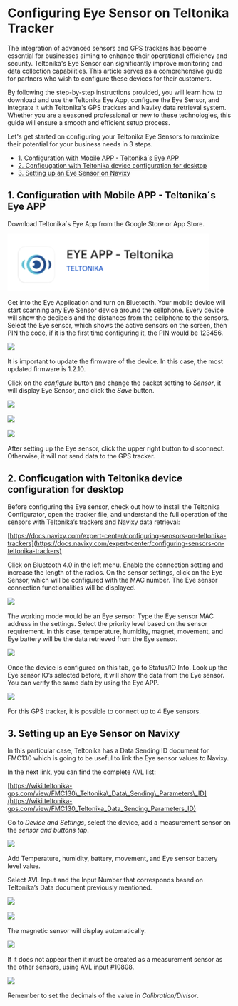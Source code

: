 # Configuring Eye Sensor on Teltonika Tracker

The integration of advanced sensors and GPS trackers has become essential for businesses aiming to enhance their operational efficiency and security. Teltonika's Eye Sensor can significantly improve monitoring and data collection capabilities. This article serves as a comprehensive guide for partners who wish to configure these devices for their customers.

By following the step-by-step instructions provided, you will learn how to download and use the Teltonika Eye App, configure the Eye Sensor, and integrate it with Teltonika's GPS trackers and Navixy data retrieval system. Whether you are a seasoned professional or new to these technologies, this guide will ensure a smooth and efficient setup process.

Let's get started on configuring your Teltonika Eye Sensors to maximize their potential for your business needs in 3 steps.

- [1\. Configuration with Mobile APP - Teltonika´s Eye APP](#1-configuration-with-mobile-app-teltonikas-eye-app)
- [2\. Conficugation with Teltonika device configuration for desktop](#2-conficugation-with-teltonika-device-configuration-for-desktop)
- [3\. Setting up an Eye Sensor on Navixy](#3-setting-up-an-eye-sensor-on-navixy)

## 1\. Configuration with Mobile APP - Teltonika´s Eye APP 

Download Teltonika´s Eye App from the Google Store or App Store.

![image-20240819-201555.png](attachments/image-20240819-201555.png)

Get into the Eye Application and turn on Bluetooth. Your mobile device will start scanning any Eye Sensor device around the cellphone. Every device will show the decibels and the distances from the cellphone to the sensors. Select the Eye sensor, which shows the active sensors on the screen, then PIN the code, if it is the first time configuring it, the PIN would be 123456.

![](https://lh7-rt.googleusercontent.com/docsz/AD_4nXdktHNEsaH-N2tmPvi2NXJTp28Y6_L2vs3aQB3KsEr38JXUSxjS6WSZhfq-vEsz4QaNdrusF-qGXFEoVPX8wr-p_VSNO2KZy5YsihJxPxIhAfOuBXG5XPeC9RrgfuEam3kATRXyjh4Ql_EmEAi3utBWVr0O?key=6KHuR2IBwmomxMottXEmGA)

It is important to update the firmware of the device. In this case, the most updated firmware is 1.2.10.

Click on the *configure* button and change the packet setting to *Sensor*, it will display Eye Sensor, and click the *Save* button.

![](https://lh7-rt.googleusercontent.com/docsz/AD_4nXfmqdUk--23DC7qiVYapJkU-hfAjZISIS06ylcIUC6kVILVPRy983MXLXV0_hxHqUCpJk_rvlKbs5cLZKcJS1kH9np3amHr-ANGntbSpVx97rSYw48Xrn1PNvOZC4l4635w3NJIxUKjMAs716P2mZ4oe5Iq?key=6KHuR2IBwmomxMottXEmGA)

![](https://lh7-rt.googleusercontent.com/docsz/AD_4nXcdlV7i2Y6miCzjVxNShut77230x1_w2jUe8qiVmwsSRVDzsB8mCtkgOHmabquUkdO0FACRk0nmbm-kbaIR5jfTvb0lZzmShRQ5aQOQex5yPhJQAu-QdFkfvugndzNs0Xlqsv9lP979sGjDu_25Alxnxz_3?key=6KHuR2IBwmomxMottXEmGA)

![](https://lh7-rt.googleusercontent.com/docsz/AD_4nXevSXGMbYt5LZoCMLRNEtptpyQzrdbhFxmdCTYmlrQPhdCv40al-na0osyW3OmM-vlH3O3sn9v1FZYRrqe6bYV1Dl-lfLA8Ezg9BBF7FuPBrudUsUT0AJCxZEF9C6LZ8Vivw0ZgPP4q8Ce8kFnCe5lnFBtU?key=6KHuR2IBwmomxMottXEmGA)

After setting up the Eye sensor, click the upper right button to disconnect. Otherwise, it will not send data to the GPS tracker. 

## 2\. Conficugation with Teltonika device configuration for desktop

Before configuring the Eye sensor, check out how to install the Teltonika Configurator, open the tracker file, and understand the full operation of the sensors with Teltonika’s trackers and Navixy data retrieval:

[https://docs.navixy.com/expert-center/configuring-sensors-on-teltonika-trackers](https://docs.navixy.com/expert-center/configuring-sensors-on-teltonika-trackers)

Click on Bluetooth 4.0 in the left menu. Enable the connection setting and increase the length of the radios. On the sensor settings, click on the Eye Sensor, which will be configured with the MAC number. The Eye sensor connection functionalities will be displayed.

![](https://lh7-rt.googleusercontent.com/docsz/AD_4nXeFVcAbvbHZHlG2CmS2dIggXgCLq3v-7kN4dkpG2Pgd_JbQjRPn6TCuDUnG2bUwph_j3Akz3dLDkHdhKNaNqGs12sw_RSTBPvMnOjl6-f_guX-n1bIcGL9J70ora3TmjUB0sKl77FoVY3SU0T8Ga9NvYSK9?key=6KHuR2IBwmomxMottXEmGA)

The working mode would be an Eye sensor. Type the Eye sensor MAC address in the settings. Select the priority level based on the sensor requirement. In this case, temperature, humidity, magnet, movement, and Eye battery will be the data retrieved from the Eye sensor. 

![](https://lh7-rt.googleusercontent.com/docsz/AD_4nXeWZy2yg2f8XcyLtejhC_Ns2jSOLgVtSdQh_gfk9fPuE86xXl32MDTtBzxcUaX9-JtOfLlKeyB0kPT8uwt75yMC8HFODKYOwumTag7DbCNf1Rte1kIw-lq1bAeqH5VAFZq-SX3xvg7jFxvH5RyZ_-Rd3gK-?key=6KHuR2IBwmomxMottXEmGA)

Once the device is configured on this tab, go to Status/IO Info. Look up the Eye sensor IO’s selected before, it will show the data from the Eye sensor. You can verify the same data by using the Eye APP. 

![](https://lh7-rt.googleusercontent.com/docsz/AD_4nXeK5VLSkdzr05nLP5atJRngf8HoypKpeQWjUPB60lJ6Oe13P_DrZyaMlKAVBFNb3vVvFtuGu0JGMKDs1u_GVm7AHBe5EuWaLZ_nr86ZRmnVw7pxTHubTBImaoJU2XRfqdntk-zam3YuFhB0IAxFmbKj1KRk?key=6KHuR2IBwmomxMottXEmGA)

For this GPS tracker, it is possible to connect up to 4 Eye sensors. 

## 3\. Setting up an Eye Sensor on Navixy 

In this particular case, Teltonika has a Data Sending ID document for FMC130 which is going to be useful to link the Eye sensor values to Navixy. 

In the next link, you can find the complete AVL list:

[https://wiki.teltonika-gps.com/view/FMC130\_Teltonika\_Data\_Sending\_Parameters\_ID](https://wiki.teltonika-gps.com/view/FMC130_Teltonika_Data_Sending_Parameters_ID)

Go to *Device and Settings*, select the device, add a measurement sensor on the *sensor and buttons tap*.

![](https://lh7-rt.googleusercontent.com/docsz/AD_4nXeAR3gyNgRkCsLUoIL57jjBR2Yvq39e4QiyYX76r_YEgwv1MteWxK5fGwYPIHZ3lhc7Y3kbfEbWkLna-eAj72Z9anLLy-ut8WIiXWpFaCBylt9ctzSsDJIfciqLQWypDaP5M4JQrnJFqNZWkqDFymAYM84u?key=6KHuR2IBwmomxMottXEmGA)

Add Temperature, humidity, battery, movement, and Eye sensor battery level value. 

Select AVL Input and the Input Number that corresponds based on Teltonika’s Data document previously mentioned.

![](https://lh7-rt.googleusercontent.com/docsz/AD_4nXddtkOvKD9YV6gEdUFoOh9TMBFpFiFh6JvZJQKBDXiRtwCfESduESiCACrNle9Vn2jsF0qX4z4rHJEkqX_7YXXfauEBDvpqMMIjG6gSLuiXzn6wqVdYVM1jOffXtIOQ-rWK0s5WgvogCT7wG-L8JqHDKxg?key=6KHuR2IBwmomxMottXEmGA)

![](https://lh7-rt.googleusercontent.com/docsz/AD_4nXduuuJ1jTrwB5NQB2NUzMK5TNegcRXq3uYMqT_VLpONHg9r2wNaCS8O-9Zunx_pOQq3nXxF4bVL7U4SHtvQF7aF6osMEY2GekRj54XJBI5FXsOlhiTlY4cYfw6dKjFeXdvE1-upZYYru51zKyes3pkjmsYL?key=6KHuR2IBwmomxMottXEmGA)

The magnetic sensor will display automatically. 

![](https://lh7-rt.googleusercontent.com/docsz/AD_4nXcqoOZT4DbImQQBcVW9mmvG8eydp1NoI3ixsHo7J0F5h5-cmUK2Q2am5VMYbwkV-1FPL9UiMagaugDrBAHXVcl4GnQz9CM42lwcrajoawtXRDSXCOMxvNbpUJtTMSYMvsauhGcfT6VIoRioVn3JUV3Yk0Dt?key=6KHuR2IBwmomxMottXEmGA)

If it does not appear then it must be created as a measurement sensor as the other sensors, using AVL input #10808.

![](https://lh7-rt.googleusercontent.com/docsz/AD_4nXfZ9ZsysD_zXlJjA9R4wE1_CHACqdhYE7yBvpPCjcN7CrYCSoisNbakv1FqCyht8q5oSC4NJfAofjFIejzGmqTiNEyhxoq1exC3zd-wZNmfnBaAxZwgPMt8_bZ4-E0r5UVrIS8puz-nzz1OcX_L5aP0aMfy?key=6KHuR2IBwmomxMottXEmGA)

Remember to set the decimals of the value in *Calibration/Divisor*.